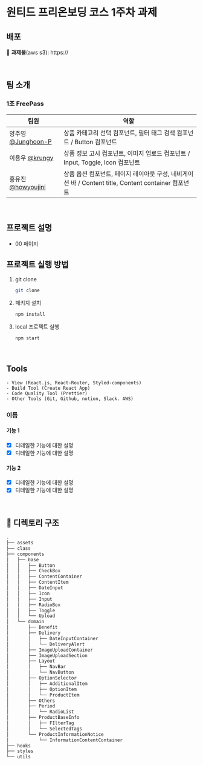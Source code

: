 <h1>원티드 프리온보딩 코스 1주차 과제</h1>

## 배포

🔗 **과제물**(aws s3): https://

<br>

## 팀 소개

### 1조 FreePass

| 팀원                                                | 역할                                                                                                |
| --------------------------------------------------- | --------------------------------------------------------------------------------------------------- |
| 양주영 [@Junghoon-P](https://github.com/Junghoon-P) | 상품 카테고리 선택 컴포넌트, 필터 태그 검색 컴포넌트 / Button 컴포넌트                              |
| 이용우 [@krungy](https://github.com/krungy)         | 상품 정보 고시 컴포넌트, 이미지 업로드 컴포넌트 / Input, Toggle, Icon 컴포넌트                      |
| 홍유진 [@howyoujini](https://github.com/howyoujini) | 상품 옵션 컴포넌트, 페이지 레이아웃 구성, 네비게이션 바 / Content title, Content container 컴포넌트 |

<br>

## 프로젝트 설명

- 00 페이지

## 프로젝트 실행 방법

1. git clone
   ```bash
   git clone
   ```
2. 패키지 설치
   ```bash
   npm install
   ```
3. local 프로젝트 실행
   ```bash
   npm start
   ```

<br>

## Tools

```
- View (React.js, React-Router, Styled-components)
- Build Tool (Create React App)
- Code Quality Tool (Prettier)
- Other Tools (Git, Github, notion, Slack. AWS)
```

### 이름

#### 기능 1

- [x] 디테일한 기능에 대한 설명
- [x] 디테일한 기능에 대한 설명

#### 기능 2

- [x] 디테일한 기능에 대한 설명
- [x] 디테일한 기능에 대한 설명

<br>

## 📂 디렉토리 구조

```bash
.
├── assets
├── class
├── components
│   ├── base
│   │   ├── Button
│   │   ├── CheckBox
│   │   ├── ContentContainer
│   │   ├── ContentItem
│   │   ├── DateInput
│   │   ├── Icon
│   │   ├── Input
│   │   ├── RadioBox
│   │   ├── Toggle
│   │   └── Upload
│   └── domain
│       ├── Benefit
│       ├── Delivery
│       │   ├── DateInputContainer
│       │   └── DeliveryAlert
│       ├── ImageUploadContainer
│       ├── ImageUploadSection
│       ├── Layout
│       │   ├── NavBar
│       │   └── NavButton
│       ├── OptionSelector
│       │   ├── AdditionalItem
│       │   ├── OptionItem
│       │   └── ProductItem
│       ├── Others
│       ├── Period
│       │   └── RadioList
│       ├── ProductBaseInfo
│       │   ├── FIlterTag
│       │   └── SelectedTags
│       └── ProductInformationNotice
│           └── InformationContentContainer
├── hooks
├── styles
└── utils
```
